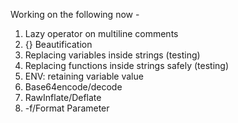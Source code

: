 Working on the following now -
1. Lazy operator on multiline comments
2. {} Beautification
3. Replacing variables inside strings (testing)
4. Replacing functions inside strings safely (testing)
5. ENV: retaining variable value
6. Base64encode/decode
7. RawInflate/Deflate
8. -f/Format Parameter
